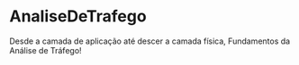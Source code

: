 # AnaliseDeTrafego
Desde a camada de aplicação até descer a camada física, Fundamentos da Análise de Tráfego!
